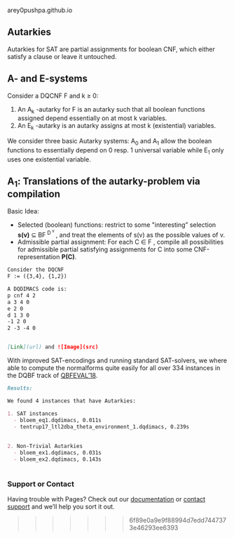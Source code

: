 arey0pushpa.github.io

## Autarkies
Autarkies for SAT are partial assignments for boolean CNF, which either satisfy a clause or leave it untouched.

## A- and E-systems

Consider a DQCNF F and k ≥ 0:
1. An A<sub>k</sub> -autarky for F is an autarky such that all boolean functions assigned
depend essentially on at most k variables.
2. An E<sub>k</sub> -autarky is an autarky assigns at most k (existential) variables.

We consider three basic Autarky systems:
A<sub>0</sub> and A<sub>1</sub> allow the boolean functions to essentially depend on 0 resp. 1 universal variable
while E<sub>1</sub> only uses one existential variable.

##  A<sub>1</sub>: Translations of the autarky-problem via compilation

Basic Idea: 
 -  Selected (boolean) functions: restrict to some "interesting” selection **s(v)** &sube; BF<sup> D<sup> v</sup> </sup>, and treat the elements of s(v) as the possible values of v. 
 - Admissible partial assignment: For each C &isin; F , compile all possibilities for admissible partial satisfying
assignments for C into some CNF-representation **P(C)**.

```markdown
Consider the DQCNF 
F := ({3,4}, {1,2})

A DQDIMACS code is:
p cnf 4 2
a 3 4 0
e 2 0
d 1 3 0
-1 2 0
2 -3 -4 0


[Link](url) and ![Image](src)
```
With improved SAT-encodings and running standard SAT-solvers, we where
able to compute the normalforms quite easily for all over 334 instances in the
DQBF track of [QBFEVAL’18](http://www.qbflib.org/qbfeval18.php).

```markdown
Results:

We found 4 instances that have Autarkies:

1. SAT instances 
  - bloem_eq1.dqdimacs, 0.011s
  - tentrup17_ltl2dba_theta_environment_1.dqdimacs, 0.239s
  
  
2. Non-Trivial Autarkies
  - bloem_ex1.dqdimacs, 0.031s
  - bloem_ex2.dqdimacs, 0.143s
  
```

### Support or Contact

Having trouble with Pages? Check out our [documentation](https://help.github.com/categories/github-pages-basics/) or [contact support](https://github.com/contact) and we’ll help you sort it out.
>>>>>>> 6f89e0a9e9f88994d7edd7447373e46293ee6393
